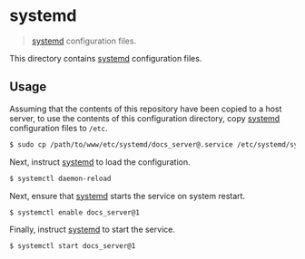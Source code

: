<!--

@license Apache-2.0

Copyright (c) 2019 The Stdlib Authors.

Licensed under the Apache License, Version 2.0 (the "License");
you may not use this file except in compliance with the License.
You may obtain a copy of the License at

   http://www.apache.org/licenses/LICENSE-2.0

Unless required by applicable law or agreed to in writing, software
distributed under the License is distributed on an "AS IS" BASIS,
WITHOUT WARRANTIES OR CONDITIONS OF ANY KIND, either express or implied.
See the License for the specific language governing permissions and
limitations under the License.

-->

# systemd

> [systemd][systemd] configuration files.

<!-- Section to include introductory text. Make sure to keep an empty line after the intro `section` element and another before the `/section` close. -->

<section class="intro">

This directory contains [systemd][systemd] configuration files.

</section>

<!-- /.intro -->

<!-- Usage documentation. -->

<section class="usage">

## Usage

Assuming that the contents of this repository have been copied to a host server, to use the contents of this configuration directory, copy [systemd][systemd] configuration files to `/etc`.

```bash
$ sudo cp /path/to/www/etc/systemd/docs_server@.service /etc/systemd/system
```

Next, instruct [systemd][systemd] to load the configuration.

```bash
$ systemctl daemon-reload
```

Next, ensure that [systemd][systemd] starts the service on system restart.

```bash
$ systemctl enable docs_server@1
```

Finally, instruct [systemd][systemd] to start the service.

```bash
$ systemctl start docs_server@1
```

</section>

<!-- /.usage -->

<!-- Section to include notes. Make sure to keep an empty line after the `section` element and another before the `/section` close. -->

<section class="notes">

</section>

<!-- /.notes -->

<!-- Section for all links. Make sure to keep an empty line after the `section` element and another before the `/section` close. -->

<section class="links">

[systemd]: https://github.com/systemd/systemd

</section>

<!-- /.links -->
